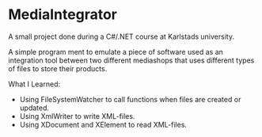 # MediaIntegrator
A small project done during a C#/.NET course at Karlstads university.

A simple program ment to emulate a piece of software used as an integration tool between two 
different mediashops that uses different types of files to store their products.

What I Learned:
- Using FileSystemWatcher to call functions when files are created or updated.
- Using XmlWriter to write XML-files.
- Using XDocument and XElement to read XML-files.
